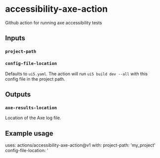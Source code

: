# accessibility-axe-action
Github action for running axe accessibility tests

## Inputs

### `project-path`

### `config-file-location`

Defaults to `ui5.yaml`. The action will run `ui5 build dev --all` with this config file in the project path.

## Outputs

### `axe-results-location`

Location of the Axe log file.

## Example usage

uses: actions/accessibility-axe-action@v1
with:
  project-path: 'my_project'
  config-file-location: '